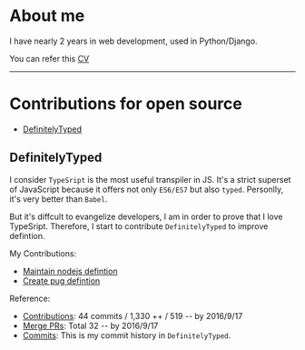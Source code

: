 # About me

I have nearly 2 years in web development, used in Python/Django.

You can refer this [CV](http://tonypythoneer.github.io/cv-for-demo/)

---

# Contributions for open source

* [DefinitelyTyped](#definitelytyped)

## DefinitelyTyped

I consider `TypeSript` is the most useful transpiler in JS. It's a strict superset of JavaScript because it offers not only `ES6/ES7` but also `typed`. Personlly, it's very better than `Babel`.

But it's diffcult to evangelize developers, I am in order to prove that I love TypeSript. Therefore, I start to contribute `DefinitelyTyped` to improve defintion.

My Contributions:
  * [Maintain nodejs defintion](https://github.com/DefinitelyTyped/DefinitelyTyped/pulls?utf8=%E2%9C%93&q=%5Bnode%5D%20in%3Atitle%20is%3Amerged%20is%3Apr%20author%3ATonyPythoneer%20)
  * [Create pug defintion](https://github.com/DefinitelyTyped/DefinitelyTyped/pull/11258)

Reference:

  * [Contributions]: 44 commits / 1,330 ++ / 519 -- by 2016/9/17
  * [Merge PRs]: Total 32 -- by 2016/9/17
  * [Commits]: This is my commit history in `DefinitelyTyped`.

  [Contributions]: <https://github.com/DefinitelyTyped/DefinitelyTyped/graphs/contributors?from=2016-08-02>
  [Merge PRs]: <https://github.com/DefinitelyTyped/DefinitelyTyped/pulls?utf8=%E2%9C%93&q=is%3Amerged%20is%3Apr%20author%3ATonyPythoneer%20>
  [Commits]: <https://github.com/DefinitelyTyped/DefinitelyTyped/commits?author=TonyPythoneer>

